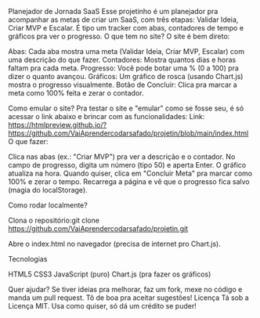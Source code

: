 Planejador de Jornada SaaS
Esse projetinho é um planejador pra acompanhar as metas de criar um SaaS, com três etapas: Validar Ideia, Criar MVP e Escalar. É tipo um tracker com abas, contadores de tempo e gráficos pra ver o progresso.
O que tem no site?
O site é bem direto:

Abas: Cada aba mostra uma meta (Validar Ideia, Criar MVP, Escalar) com uma descrição do que fazer.
Contadores: Mostra quantos dias e horas faltam pra cada meta.
Progresso: Você pode botar uma % (0 a 100) pra dizer o quanto avançou.
Gráficos: Um gráfico de rosca (usando Chart.js) mostra o progresso visualmente.
Botão de Concluir: Clica pra marcar a meta como 100% feita e zerar o contador.

Como emular o site?
Pra testar o site e "emular" como se fosse seu, é só acessar o link abaixo e brincar com as funcionalidades:
Link: https://htmlpreview.github.io/?https://github.com/VaiAprendercodarsafado/projetin/blob/main/index.html
O que fazer:

Clica nas abas (ex.: "Criar MVP") pra ver a descrição e o contador.
No campo de progresso, digita um número (tipo 50) e aperta Enter. O gráfico atualiza na hora.
Quando quiser, clica em "Concluir Meta" pra marcar como 100% e zerar o tempo.
Recarrega a página e vê que o progresso fica salvo (magia do localStorage).

Como rodar localmente?

Clona o repositório:git clone https://github.com/VaiAprendercodarsafado/projetin.git


Abre o index.html no navegador (precisa de internet pro Chart.js).

Tecnologias

HTML5
CSS3
JavaScript (puro)
Chart.js (pra fazer os gráficos)

Quer ajudar?
Se tiver ideias pra melhorar, faz um fork, mexe no código e manda um pull request. Tô de boa pra aceitar sugestões!
Licença
Tá sob a Licença MIT. Usa como quiser, só dá um crédito se puder!
